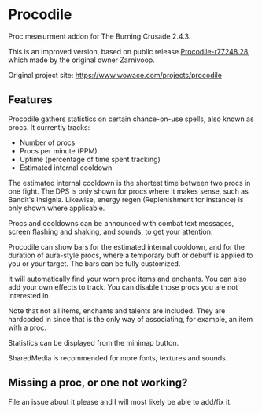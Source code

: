 # Procodile

Proc measurment addon for The Burning Crusade 2.4.3.

This is an improved version, based on public release [Procodile-r77248.28](https://www.wowace.com/projects/procodile/files/137688), which made by the original owner Zarnivoop. 

Original project site: https://www.wowace.com/projects/procodile

## Features

Procodile gathers statistics on certain chance-on-use spells, also known as procs. It currently tracks:

 - Number of procs
 - Procs per minute (PPM)
 - Uptime (percentage of time spent tracking)
 - Estimated internal cooldown

The estimated internal cooldown is the shortest time between two procs in one fight. The DPS is only shown for procs where it makes sense, such as Bandit's Insignia. Likewise, energy regen (Replenishment for instance) is only shown where applicable.

Procs and cooldowns can be announced with combat text messages, screen flashing and shaking, and sounds, to get your attention.

Procodile can show bars for the estimated internal cooldown, and for the duration of aura-style procs, where a temporary buff or debuff is applied to you or your target. The bars can be fully customized.

It will automatically find your worn proc items and enchants. You can also add your own effects to track. You can disable those procs you are not interested in.

Note that not all items, enchants and talents are included. They are hardcoded in since that is the only way of associating, for example, an item with a proc.

Statistics can be displayed from the minimap button.

SharedMedia is recommended for more fonts, textures and sounds.

## Missing a proc, or one not working?
File an issue about it please and I will most likely be able to add/fix it. 
